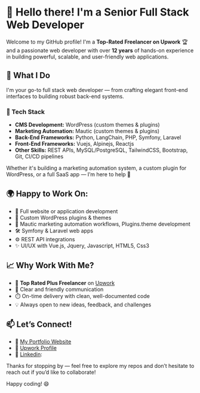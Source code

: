 
<!--
**pelbox/pelbox** is a ✨ _special_ ✨ repository because its `README.md` (this file) appears on your GitHub profile.

Here are some ideas to get you started:

- 🔭 I’m currently working on ...
- 🌱 I’m currently learning ...
- 👯 I’m looking to collaborate on ...
- 🤔 I’m looking for help with ...
- 💬 Ask me about ...
- 📫 How to reach me: ...
- 😄 Pronouns: ...
- ⚡ Fun fact: ...
-->
# 👋 Hello there! I'm a Senior Full Stack Web Developer

Welcome to my GitHub profile! I'm a **Top-Rated Freelancer on Upwork** 🏆 and a passionate web developer with over **12 years** of hands-on experience in building powerful, scalable, and user-friendly web applications.

## 🚀 What I Do

I'm your go-to full stack web developer — from crafting elegant front-end interfaces to building robust back-end systems.

### 🧰 Tech Stack

- **CMS Development:** WordPress (custom themes & plugins)
- **Marketing Automation:** Mautic  (custom themes & plugins)  
- **Back-End Frameworks:** Python, LangChain, PHP, Symfony, Laravel
- **Front-End Frameworks:** Vuejs, Alpinejs, Reactjs
- **Other Skills:** REST APIs, MySQL/PostgreSQL, TailwindCSS, Bootstrap, Git, CI/CD pipelines

Whether it's building a marketing automation system, a custom plugin for WordPress, or a full SaaS app — I’m here to help 💪

## 🌍 Happy to Work On:

- 🎯 Full website or application development
- 🧩 Custom WordPress plugins & themes
- 🔄 Mautic marketing automation workflows, Plugins.theme development 
- 🛠️ Symfony & Laravel web apps
- ⚙️ REST API integrations
- ✨ UI/UX with Vue.js, Jquery, Javascript, HTML5, Css3

## 📈 Why Work With Me?

- 🏅 **Top Rated Plus Freelancer** on [Upwork](https://www.upwork.com/freelancers/~01648fb3d87e46699f/)
- 💬 Clear and friendly communication
- ⏱️ On-time delivery with clean, well-documented code
- 💡 Always open to new ideas, feedback, and challenges

## 📫 Let’s Connect!

- 🔗 [My Portfolio Website](https://pelbox.com)
- 💼 [Upwork Profile](https://www.upwork.com/freelancers/~01648fb3d87e46699f/)
- 📧 [Linkedin](https://www.linkedin.com/in/codedecode/):

Thanks for stopping by — feel free to explore my repos and don’t hesitate to reach out if you’d like to collaborate!

Happy coding! 😄
